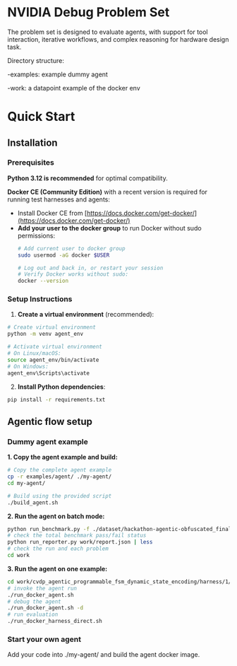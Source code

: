 # NVIDIA Debug Problem Set
The problem set is designed to evaluate agents, with support for tool interaction, iterative workflows, and complex reasoning 
for hardware design task.

Directory structure:

-examples: example dummy agent

-work: a datapoint example of the docker env

# Quick Start

## Installation

### Prerequisites

**Python 3.12 is recommended** for optimal compatibility.

**Docker CE (Community Edition)** with a recent version is required for running test harnesses and agents:
- Install Docker CE from [https://docs.docker.com/get-docker/](https://docs.docker.com/get-docker/)
- **Add your user to the docker group** to run Docker without sudo permissions:
  ```bash
  # Add current user to docker group
  sudo usermod -aG docker $USER
  
  # Log out and back in, or restart your session
  # Verify Docker works without sudo:
  docker --version
  ```

### Setup Instructions

1. **Create a virtual environment** (recommended):
```bash
# Create virtual environment
python -m venv agent_env

# Activate virtual environment
# On Linux/macOS:
source agent_env/bin/activate
# On Windows:
agent_env\Scripts\activate
```

2. **Install Python dependencies**:
```bash
pip install -r requirements.txt
```

## Agentic flow setup

### Dummy agent example
**1. Copy the agent example and build:**
```bash
# Copy the complete agent example
cp -r examples/agent/ ./my-agent/
cd my-agent/

# Build using the provided script
./build_agent.sh
```
**2. Run the agent on batch mode:**
```bash
python run_benchmark.py -f ./dataset/hackathon-agentic-obfuscated_final_corrected.jsonl -l -g example-agent
# check the total benchmark pass/fail status
python run_reporter.py work/report.json | less
# check the run and each problem
cd work
```

**3. Run the agent on one example:**
```bash
cd work/cvdp_agentic_programmable_fsm_dynamic_state_encoding/harness/1/
# invoke the agent run
./run_docker_agent.sh
# debug the agent
./run_docker_agent.sh -d
# run evaluation
./run_docker_harness_direct.sh
```

### Start your own agent
Add your code into ./my-agent/ and build the agent docker image.

